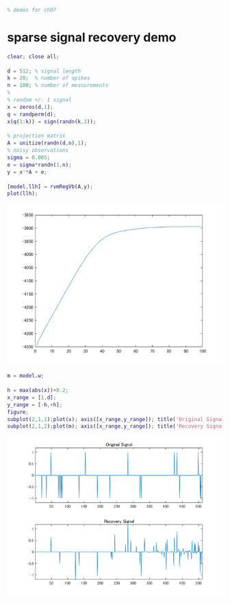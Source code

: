 ```matlab
% demos for ch07
```
# sparse signal recovery demo
```matlab
clear; close all; 

d = 512; % signal length
k = 20;  % number of spikes
n = 100; % number of measurements
%
% random +/- 1 signal
x = zeros(d,1);
q = randperm(d);
x(q(1:k)) = sign(randn(k,1)); 

% projection matrix
A = unitize(randn(d,n),1);
% noisy observations
sigma = 0.005;
e = sigma*randn(1,n);
y = x'*A + e;

[model,llh] = rvmRegVb(A,y);
plot(llh);
```

![figure_0.png](rvmRegVb_spSignal_demo_images/figure_0.png)

```matlab
m = model.w;

h = max(abs(x))+0.2;
x_range = [1,d];
y_range = [-h,+h];
figure;
subplot(2,1,1);plot(x); axis([x_range,y_range]); title('Original Signal');
subplot(2,1,2);plot(m); axis([x_range,y_range]); title('Recovery Signal');
```

![figure_1.png](rvmRegVb_spSignal_demo_images/figure_1.png)

